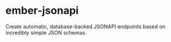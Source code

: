 # ember-jsonapi
Create automatic, database-backed JSONAPI endpoints based on incredibly simple JSON schemas.
